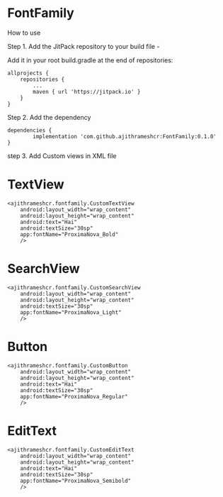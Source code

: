 # FontFamily

How to use

Step 1. Add the JitPack repository to your build file - 

Add it in your root build.gradle at the end of repositories:

	allprojects {
		repositories {
			...
			maven { url 'https://jitpack.io' }
		}
	}
	
	
Step 2. Add the dependency

	dependencies {
	        implementation 'com.github.ajithrameshcr:FontFamily:0.1.0'
	}
	
step 3. Add Custom views in XML file

# TextView
	
	<ajithrameshcr.fontfamily.CustomTextView
        android:layout_width="wrap_content"
        android:layout_height="wrap_content"
        android:text="Hai"
        android:textSize="30sp"
        app:fontName="ProximaNova_Bold"
        />	
	
# SearchView

	<ajithrameshcr.fontfamily.CustomSearchView
        android:layout_width="wrap_content"
        android:layout_height="wrap_content"
        android:textSize="30sp"
        app:fontName="ProximaNova_Light"
        />

# Button

	<ajithrameshcr.fontfamily.CustomButton
        android:layout_width="wrap_content"
        android:layout_height="wrap_content"
        android:text="Hai"
        android:textSize="30sp"
        app:fontName="ProximaNova_Regular"
        />
	
# EditText	
	<ajithrameshcr.fontfamily.CustomEditText
        android:layout_width="wrap_content"
        android:layout_height="wrap_content"
        android:text="Hai"
        android:textSize="30sp"
        app:fontName="ProximaNova_Semibold"
        />


